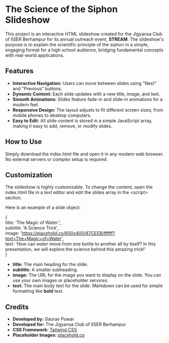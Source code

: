 # **The Science of the Siphon Slideshow**

This project is an interactive HTML slideshow created for the Jigyansa Club of IISER Berhampur for its annual outreach event, **STREAM**. The slideshow's purpose is to explain the scientific principle of the siphon in a simple, engaging format for a high school audience, bridging fundamental concepts with real-world applications.

## **Features**

* **Interactive Navigation:** Users can move between slides using "Next" and "Previous" buttons.  
* **Dynamic Content:** Each slide updates with a new title, image, and text.  
* **Smooth Animations:** Slides feature fade-in and slide-in animations for a modern feel.  
* **Responsive Design:** The layout adjusts to fit different screen sizes, from mobile phones to desktop computers.  
* **Easy to Edit:** All slide content is stored in a simple JavaScript array, making it easy to add, remove, or modify slides.

## **How to Use**

Simply download the index.html file and open it in any modern web browser. No external servers or complex setup is required.

## **Customization**

The slideshow is highly customizable. To change the content, open the index.html file in a text editor and edit the slides array in the \<script\> section.

Here is an example of a slide object:

{  
    title: 'The Magic of Water:',  
    subtitle: 'A Science Trick',  
    image: 'https://placehold.co/600x400/87CEEB/ffffff?text=The+Magic+of+Water',  
    text: 'How can water move from one bottle to another all by itself? In this presentation, we will explore the science behind this amazing trick\!'  
}

* **title:** The main heading for the slide.  
* **subtitle:** A smaller subheading.  
* **image:** The URL for the image you want to display on the slide. You can use your own images or placeholder services.  
* **text:** The main body text for the slide. Markdown can be used for simple formatting like **bold** text.

## **Credits**

* **Developed by:** Gaurav Powar
* **Developed for:** The Jigyansa Club of IISER Berhampur  
* **CSS Framework:** [Tailwind CSS](https://tailwindcss.com/)  
* **Placeholder Images:** [placehold.co](https://placehold.co/)
